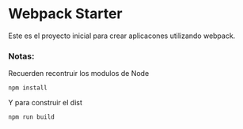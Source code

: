 # Webpack Starter

Este es el proyecto inicial para crear aplicacones utilizando webpack.

### Notas:

Recuerden recontruir los modulos de Node
```
npm install
```

Y para construir el dist
```
npm run build
```